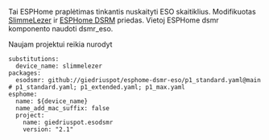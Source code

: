 Tai ESPHome praplėtimas tinkantis nuskaityti ESO skaitiklius.
Modifikuotas [SlimmeLezer](https://github.com/zuidwijk/dsmr)
ir [ESPHome DSRM](https://github.com/esphome/esphome) priedas. 
Vietoj ESPHome dsmr komponento naudoti dsmr_eso.



Naujam projektui reikia nurodyt

```
substitutions:
  device_name: slimmelezer
packages:
  esodsmr: github://giedriuspot/esphome-dsmr-eso/p1_standard.yaml@main # p1_standard.yaml; p1_extended.yaml; p1_max.yaml
esphome:
  name: ${device_name}
  name_add_mac_suffix: false
  project:
    name: giedriuspot.esodsmr
    version: "2.1"
```
